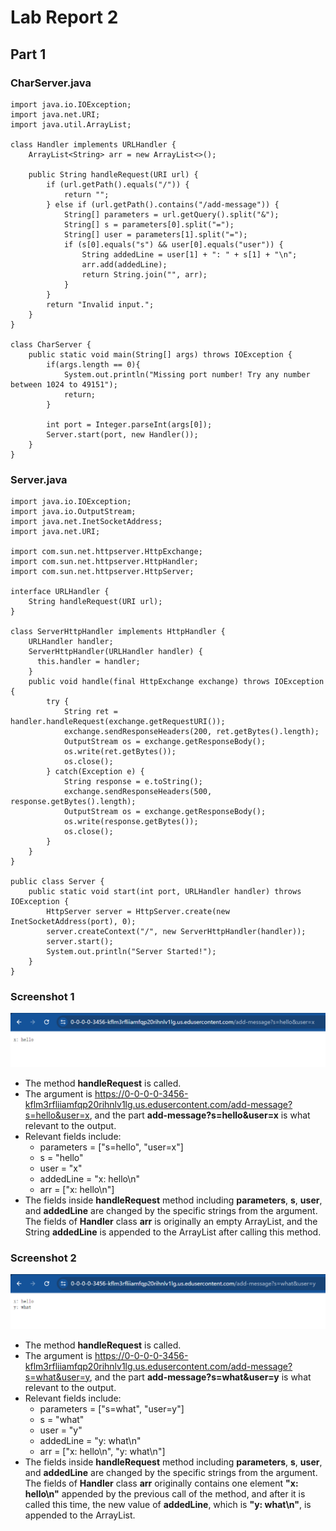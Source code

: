 # Lab Report 2
## Part 1
### CharServer.java
```
import java.io.IOException;
import java.net.URI;
import java.util.ArrayList;

class Handler implements URLHandler {
    ArrayList<String> arr = new ArrayList<>();

    public String handleRequest(URI url) {
        if (url.getPath().equals("/")) {
            return "";
        } else if (url.getPath().contains("/add-message")) {
            String[] parameters = url.getQuery().split("&");
            String[] s = parameters[0].split("=");
            String[] user = parameters[1].split("=");
            if (s[0].equals("s") && user[0].equals("user")) {
                String addedLine = user[1] + ": " + s[1] + "\n";
                arr.add(addedLine);
                return String.join("", arr);
            }
        }
        return "Invalid input.";
    } 
}

class CharServer {
    public static void main(String[] args) throws IOException {
        if(args.length == 0){
            System.out.println("Missing port number! Try any number between 1024 to 49151");
            return;
        }

        int port = Integer.parseInt(args[0]);
        Server.start(port, new Handler());
    }
}
```

### Server.java
```
import java.io.IOException;
import java.io.OutputStream;
import java.net.InetSocketAddress;
import java.net.URI;

import com.sun.net.httpserver.HttpExchange;
import com.sun.net.httpserver.HttpHandler;
import com.sun.net.httpserver.HttpServer;

interface URLHandler {
    String handleRequest(URI url);
}

class ServerHttpHandler implements HttpHandler {
    URLHandler handler;
    ServerHttpHandler(URLHandler handler) {
      this.handler = handler;
    }
    public void handle(final HttpExchange exchange) throws IOException {
        try {
            String ret = handler.handleRequest(exchange.getRequestURI());
            exchange.sendResponseHeaders(200, ret.getBytes().length);
            OutputStream os = exchange.getResponseBody();
            os.write(ret.getBytes());
            os.close();
        } catch(Exception e) {
            String response = e.toString();
            exchange.sendResponseHeaders(500, response.getBytes().length);
            OutputStream os = exchange.getResponseBody();
            os.write(response.getBytes());
            os.close();
        }
    }
}

public class Server {
    public static void start(int port, URLHandler handler) throws IOException {
        HttpServer server = HttpServer.create(new InetSocketAddress(port), 0);
        server.createContext("/", new ServerHttpHandler(handler));
        server.start();
        System.out.println("Server Started!");
    }
}
```

### Screenshot 1
![Image](scrnsht1.png)
* The method **handleRequest** is called.
* The argument is https://0-0-0-0-3456-kflm3rfliiamfqp20rihnlv1lg.us.edusercontent.com/add-message?s=hello&user=x, and the part **add-message?s=hello&user=x** is what relevant to the output.
* Relevant fields include:
  * parameters = ["s=hello", "user=x"]
  * s = "hello"
  * user = "x"
  * addedLine = "x: hello\n"
  * arr = ["x: hello\n"]
* The fields inside **handleRequest** method including **parameters**, **s**, **user**, and **addedLine** are changed by the specific strings from the argument. The fields of **Handler** class **arr** is originally an empty ArrayList, and the String **addedLine** is appended to the ArrayList after calling this method.

### Screenshot 2
![Image](scrnsht2.png)
* The method **handleRequest** is called.
* The argument is https://0-0-0-0-3456-kflm3rfliiamfqp20rihnlv1lg.us.edusercontent.com/add-message?s=what&user=y, and the part **add-message?s=what&user=y** is what relevant to the output.
* Relevant fields include:
  * parameters = ["s=what", "user=y"]
  * s = "what"
  * user = "y"
  * addedLine = "y: what\n"
  * arr = ["x: hello\n", "y: what\n"]
* The fields inside **handleRequest** method including **parameters**, **s**, **user**, and **addedLine** are changed by the specific strings from the argument. The fields of **Handler** class **arr** originally contains one element **"x: hello\n"** appended by the previous call of the method, and after it is called this time, the new value of **addedLine**, which is **"y: what\n"**, is appended to the ArrayList.
